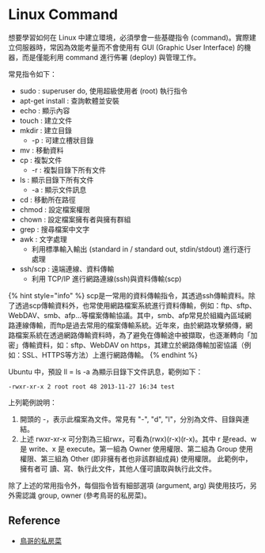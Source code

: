 # Linux Command

想要學習如何在 Linux 中建立環境，必須學會一些基礎指令 \(command\)。實際建立伺服器時，常因為效能考量而不會使用有 GUI \(Graphic User Interface\) 的機器，而是僅能利用 command 進行佈署 \(deploy\) 與管理工作。

常見指令如下：

* sudo : superuser do, 使用超級使用者 \(root\) 執行指令
* apt-get install : 查詢軟體並安裝
* echo : 顯示內容
* touch : 建立文件
* mkdir : 建立目錄
  * -p : 可建立槽狀目錄
* mv : 移動資料
* cp : 複製文件
  * -r : 複製目錄下所有文件
* ls : 顯示目錄下所有文件
  * -a : 顯示文件訊息
* cd : 移動所在路徑
* chmod : 設定檔案權限
* chown : 設定檔案擁有者與擁有群組
* grep : 搜尋檔案中文字
* awk : 文字處理
  * 利用標準輸入輸出 \(standard in / standard out, stdin/stdout\) 進行逐行處理
* ssh/scp : 遠端連線、資料傳輸
  * 利用 TCP/IP 進行網路連線\(ssh\)與資料傳輸\(scp\)

{% hint style="info" %}
scp是一常用的資料傳輸指令，其透過ssh傳輸資料。除了透過scp傳輸資料外，也常使用網路檔案系統進行資料傳輸，例如：ftp、sftp、WebDAV、smb、afp...等檔案傳輸協議。其中，smb、afp常見於組織內區域網路連線傳輸，而ftp是過去常用的檔案傳輸系統。近年來，由於網路攻擊頻傳，網路檔案系統在透過網路傳輸資料時，為了避免在傳輸途中被擷取，也逐漸轉向「加密」傳輸資料，如：sftp、WebDAV on https，其建立於網路傳輸加密協議（例如：SSL、HTTPS等方法）上進行網路傳輸。
{% endhint %}

Ubuntu 中，預設 ll = ls -a 為顯示目錄下文件訊息，範例如下：

```text
-rwxr-xr-x 2 root root 48 2013-11-27 16:34 test
```

上列範例說明：

1. 開頭的 -，表示此檔案為文件。常見有 "-", "d", "l"，分別為文件、目錄與連結。
2. 上述 rwxr-xr-x 可分割為三組rwx，可看為\(rwx\)\(r-x\)\(r-x\)。其中 r 是read、w 是 write、x 是 execute。第一組為  Owner 使用權限、第二組為 Group 使用權限、第三組為 Other \(即非擁有者也非該群組成員\) 使用權限。 此範例中，擁有者可 讀、寫、執行此文件，其他人僅可讀取與執行此文件。

除了上述的常用指令外，每個指令皆有細部選項 \(argument, arg\) 與使用技巧，另外需認識 group, owner \(參考鳥哥的私房菜\)。



## Reference

* [鳥哥的私房菜](http://linux.vbird.org/linux_basic/0210filepermission.php)


